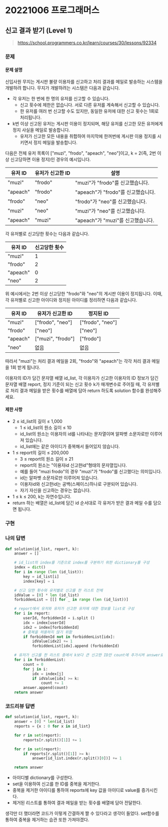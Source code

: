 # 20221006 프로그래머스

## 신고 결과 받기 (Level 1)
> https://school.programmers.co.kr/learn/courses/30/lessons/92334

### 문제
#### 문제 설명
신입사원 무지는 게시판 불량 이용자를 신고하고 처리 결과를 메일로 발송하는 시스템을 개발하려 합니다. 무지가 개발하려는 시스템은 다음과 같습니다.

- 각 유저는 한 번에 한 명의 유저를 신고할 수 있습니다.
  - 신고 횟수에 제한은 없습니다. 서로 다른 유저를 계속해서 신고할 수 있습니다.
  - 한 유저를 여러 번 신고할 수도 있지만, 동일한 유저에 대한 신고 횟수는 1회로 처리됩니다.
- k번 이상 신고된 유저는 게시판 이용이 정지되며, 해당 유저를 신고한 모든 유저에게 정지 사실을 메일로 발송합니다.
  - 유저가 신고한 모든 내용을 취합하여 마지막에 한꺼번에 게시판 이용 정지를 시키면서 정지 메일을 발송합니다.

다음은 전체 유저 목록이 ["muzi", "frodo", "apeach", "neo"]이고, k = 2(즉, 2번 이상 신고당하면 이용 정지)인 경우의 예시입니다.

|유저 ID|유저가 신고한 ID|설명|
|---|---|---|
|"muzi"|"frodo"|"muzi"가 "frodo"를 신고했습니다.|
|"apeach"|"frodo"|"apeach"가 "frodo"를 신고했습니다.|
|"frodo"|"neo"|"frodo"가 "neo"를 신고했습니다.|
|"muzi"|"neo"|"muzi"가 "neo"를 신고했습니다.|
|"apeach"|"muzi"|"apeach"가 "muzi"를 신고했습니다.|

각 유저별로 신고당한 횟수는 다음과 같습니다.

|유저 ID|신고당한 횟수|
|---|---|
|"muzi"|1|
|"frodo"|2|
|"apeach"|0|
|"neo"|2|

위 예시에서는 2번 이상 신고당한 "frodo"와 "neo"의 게시판 이용이 정지됩니다. 이때, 각 유저별로 신고한 아이디와 정지된 아이디를 정리하면 다음과 같습니다.

|유저 ID|유저가 신고한 ID|정지된 ID|
|---|---|---|
|"muzi"|["frodo", "neo"]|["frodo", "neo"]|
|"frodo"|["neo"]|["neo"]|
|"apeach"|["muzi", "frodo"]|["frodo"]|
|"neo"|없음|없음|

따라서 "muzi"는 처리 결과 메일을 2회, "frodo"와 "apeach"는 각각 처리 결과 메일을 1회 받게 됩니다.

이용자의 ID가 담긴 문자열 배열 id_list, 각 이용자가 신고한 이용자의 ID 정보가 담긴 문자열 배열 report, 정지 기준이 되는 신고 횟수 k가 매개변수로 주어질 때, 각 유저별로 처리 결과 메일을 받은 횟수를 배열에 담아 return 하도록 solution 함수를 완성해주세요.

#### 제한 사항
- 2 ≤ id_list의 길이 ≤ 1,000
  - 1 ≤ id_list의 원소 길이 ≤ 10
  - id_list의 원소는 이용자의 id를 나타내는 문자열이며 알파벳 소문자로만 이루어져 있습니다.
  - id_list에는 같은 아이디가 중복해서 들어있지 않습니다.
- 1 ≤ report의 길이 ≤ 200,000
  - 3 ≤ report의 원소 길이 ≤ 21
  - report의 원소는 "이용자id 신고한id"형태의 문자열입니다.
  - 예를 들어 "muzi frodo"의 경우 "muzi"가 "frodo"를 신고했다는 의미입니다.
  - id는 알파벳 소문자로만 이루어져 있습니다.
  - 이용자id와 신고한id는 공백(스페이스)하나로 구분되어 있습니다.
  - 자기 자신을 신고하는 경우는 없습니다.
- 1 ≤ k ≤ 200, k는 자연수입니다.
- return 하는 배열은 id_list에 담긴 id 순서대로 각 유저가 받은 결과 메일 수를 담으면 됩니다.

### 구현

### 나의 답변
```python
def solution(id_list, report, k):
    answer = []

    # id_list의 index를 기준으로 index를 구분하기 위한 dictionary를 구성
    index = dict()
    for i in range (len (id_list)):
        key = id_list[i]
        index[key] = i

    # 신고 당한 횟수와 유저별로 신고를 한 리스트 전체
    idValue = [0] * len (id_list)
    forbiddenList = [[] for _ in range (len (id_list))]

    # report에서 유저와 유저가 신고한 유저에 대한 정보를 list로 구성
    for i in report:
        userId, forbiddenId = i.split ()
        idx = index[userId]
        idx2 = index[forbiddenId]
        # 중복을 허용하지 않기 위함
        if forbiddenId not in forbiddenList[idx]:
            idValue[idx2] += 1
            forbiddenList[idx].append (forbiddenId)

    # 유저가 신고를 한 리스트 중에서 k보다 큰 신고한 ID만 count에 추가시켜 answer로 return
    for i in forbiddenList:
        count = 0
        for j in i:
            idx = index[j]
            if idValue[idx] >= k:
                count += 1
        answer.append(count)
    return answer
```

### 코드리뷰 답변
```python
def solution(id_list, report, k):
    answer = [0] * len(id_list)    
    reports = {x : 0 for x in id_list}

    for r in set(report):
        reports[r.split()[1]] += 1

    for r in set(report):
        if reports[r.split()[1]] >= k:
            answer[id_list.index(r.split()[0])] += 1

    return answer
```
- 아이디별 dictionary를 구성한다.
- set을 이용하여 신고를 한 ID를 중복을 제거한다.
- 중복을 제거한 아이디를 통하여 reports에 key 값을 아이디로 value를 증가시킨다.
- 제거된 리스트를 통하여 결과 메일을 받는 횟수를 배열에 담아 전달한다.

생각만 더 했더라면 코드가 이렇게 간결하게 짤 수 있다라고 생각이 들었다. set함수를 통하여 중복을 제거하는 습관 또한 가져야겠다.